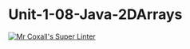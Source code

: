 # Unit-1-08-Java-2DArrays
[![Mr Coxall's Super Linter](https://github.com/ICS4U-Programming-AdrijanV/Unit-1-08-Java-2DArrays/workflows/Mr%20Coxall's%20Super%20Linter/badge.svg)](https://github.com/ICS4U-Programming-AdrijanV/Unit-1-08-Java-2DArrays/actions/)
